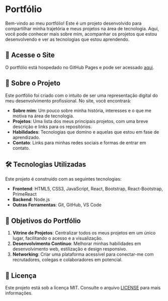 # Portfólio

Bem-vindo ao meu portfólio! Este é um projeto desenvolvido para compartilhar minha trajetória e meus projetos na área de tecnologia. Aqui, você pode conhecer mais sobre mim, acompanhar os projetos que estou desenvolvendo e ver as tecnologias que estou aprendendo.

## 🔗 Acesse o Site
O portfólio está hospedado no GitHub Pages e pode ser acessado [aqui](https://oiagocunha.github.io/Portifolio).

## 📜 Sobre o Projeto

Este portfólio foi criado com o intuito de ser uma representação digital do meu desenvolvimento profissional. No site, você encontrará:

- **Sobre mim**: Um pouco sobre minha história, interesses e o que me motiva na área de tecnologia.
- **Projetos**: Uma lista dos meus principais projetos, com uma breve descrição e links para os repositórios.
- **Habilidades**: Tecnologias que domino e aquelas que estou em fase de aprendizado.
- **Contato**: Links para minhas redes sociais e formas de entrar em contato.

## 🛠 Tecnologias Utilizadas

Este projeto é construído com as seguintes tecnologias:

- **Frontend**: HTML5, CSS3, JavaScript, React, Bootstrap, React-Bootstrap, PrimeReact
- **Backend**: Node.js
- **Outras Ferramentas**: Git, GitHub, VS Code

## 🌟 Objetivos do Portfólio

1. **Vitrine de Projetos**: Centralizar todos os meus projetos em um único lugar, facilitando o acesso e a visualização.
2. **Desenvolvimento Contínuo**: Melhorar minhas habilidades em desenvolvimento web, estilização e design responsivo.
3. **Networking**: Criar uma plataforma acessível para conectar-me com recrutadores, colegas e colaboradores em potencial.

## 📝 Licença

Este projeto está sob a licença MIT. Consulte o arquivo [LICENSE](./LICENSE) para mais informações.
